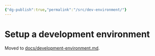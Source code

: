 ```yaml
---
{"dg-publish":true,"permalink":"/src/dev-environment/"}
---
```


Setup a development environment
===============================

Moved to [docs/development-environment.md](https://github.com/sugarlabs/sugar/blob/master/docs/development-environment.md).
